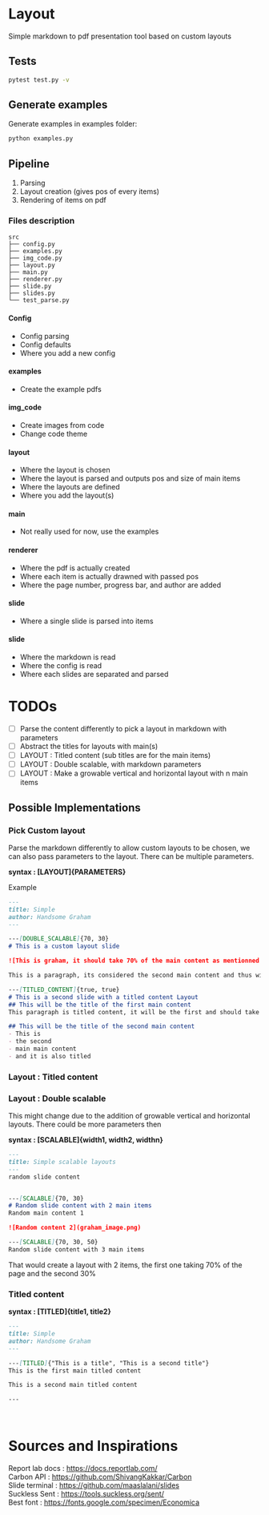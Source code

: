 # Layout
Simple markdown to pdf presentation tool based on custom layouts

## Tests
```bash
pytest test.py -v
```

## Generate examples
Generate examples in examples folder:
```bash
python examples.py
```

## Pipeline

1. Parsing
2. Layout creation (gives pos of every items)
3. Rendering of items on pdf


### Files description
```
src
├── config.py
├── examples.py
├── img_code.py
├── layout.py
├── main.py
├── renderer.py
├── slide.py
├── slides.py
└── test_parse.py
```

#### Config 
- Config parsing
- Config defaults
- Where you add a new config

#### examples
- Create the example pdfs

#### img_code
- Create images from code
- Change code theme 

#### layout
- Where the layout is chosen
- Where the layout is parsed and outputs pos and size of main items
- Where the layouts are defined
- Where you add the layout(s)

#### main
- Not really used for now, use the examples

#### renderer
- Where the pdf is actually created
- Where each item is actually drawned with passed pos
- Where the page number, progress bar, and author are added

#### slide
- Where a single slide is parsed into items

#### slide
- Where the markdown is read
- Where the config is read
- Where each slides are separated and parsed


# TODOs
- [ ] Parse the content differently to pick a layout in markdown with parameters
- [ ] Abstract the titles for layouts with main(s)
- [ ] LAYOUT : Titled content (sub titles are for the main items)
- [ ] LAYOUT : Double scalable, with markdown parameters
- [ ] LAYOUT : Make a growable vertical and horizontal layout with n main items

## Possible Implementations

### Pick Custom layout 
Parse the markdown differently to allow custom layouts to be chosen, we can also pass parameters to the layout. There can be multiple parameters.


**syntax : [LAYOUT]{PARAMETERS}**


Example
```markdown
---
title: Simple
author: Handsome Graham
---

---[DOUBLE_SCALABLE]{70, 30}
# This is a custom layout slide

![This is graham, it should take 70% of the main content as mentionned in the layout parameter](graham_image.png)

This is a paragraph, its considered the second main content and thus will only be allowed to take 30% of the main content

---[TITLED_CONTENT]{true, true}
# This is a second slide with a titled content Layout
## This will be the title of the first main content
This paragraph is titled content, it will be the first and should take 50 % of the main content. We can notice parameters are passed to the layout to tell us if the title is showed or not.

## This will be the title of the second main content
- This is
- the second 
- main main content
- and it is also titled
```


### Layout : Titled content
<!--```markdown-->


### Layout : Double scalable
This might change due to the addition of growable vertical and horizontal layouts. There could be more parameters then


**syntax : [SCALABLE]{width1, width2, widthn}**

```markdown
---
title: Simple scalable layouts
---
random slide content


---[SCALABLE]{70, 30} 
# Random slide content with 2 main items
Random main content 1

![Random content 2](graham_image.png)

---[SCALABLE]{70, 30, 50} 
Random slide content with 3 main items

```

That would create a layout with 2 items, 
the first one taking 70% of the page and the second 30%

### Titled content

**syntax : [TITLED]{title1, title2}**

```markdown
---
title: Simple
author: Handsome Graham
---

---[TITLED]{"This is a title", "This is a second title"}
This is the first main titled content

This is a second main titled content

---

  
```


# Sources and Inspirations
Report lab docs : https://docs.reportlab.com/   
Carbon API : https://github.com/ShivangKakkar/Carbon   
Slide terminal : https://github.com/maaslalani/slides    
Suckless Sent : https://tools.suckless.org/sent/   
Best font : https://fonts.google.com/specimen/Economica   
